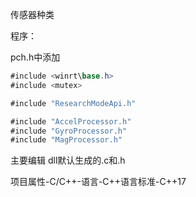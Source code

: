 传感器种类





程序：

pch.h中添加

```c#
#include <winrt\base.h>
#include <mutex>

#include "ResearchModeApi.h"

#include "AccelProcessor.h"
#include "GyroProcessor.h"
#include "MagProcessor.h"
```



主要编辑
dll默认生成的.c和.h


项目属性-C/C++-语言-C++语言标准-C++17

